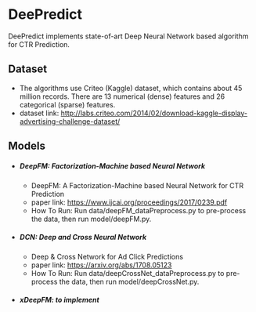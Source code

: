 # DeePredict

DeePredict implements state-of-art Deep Neural Network based algorithm for CTR Prediction. 

## Dataset
- The algorithms use Criteo (Kaggle) dataset, which contains about 45 million records. There are 13 numerical (dense) features and 26 categorical (sparse) features.
- dataset link: http://labs.criteo.com/2014/02/download-kaggle-display-advertising-challenge-dataset/

## Models
 - ##### DeepFM: Factorization-Machine based Neural Network
    - DeepFM: A Factorization-Machine based Neural Network for CTR Prediction
    - paper link: https://www.ijcai.org/proceedings/2017/0239.pdf
    - How To Run: Run data/deepFM_dataPreprocess.py to pre-process the data, then run model/deepFM.py.

 - ##### DCN: Deep and Cross Neural Network
    - Deep & Cross Network for Ad Click Predictions
    - paper link: https://arxiv.org/abs/1708.05123
    - How To Run: Run data/deepCrossNet_dataPreprocess.py to pre-process the data, then run model/deepCrossNet.py.

- ##### xDeepFM: to implement